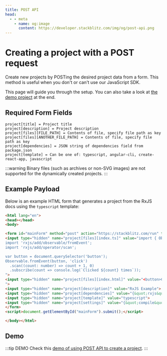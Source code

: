 ```yaml
---
title: POST API
head:
  - - meta
    - name: og:image
      content: https://developer.stackblitz.com/img/og/post-api.png
---
```


# Creating a project with a POST request

Create new projects by POSTing the desired project data from a form. This method is useful when you don't or can't use our JavaScript SDK.

This page will guide you through the setup. You can also take a look at [the demo project](#demo) at the end.

## Required Form Fields

```
project[title] = Project title
project[description] = Project description
project[files][FILE_PATH] = Contents of file, specify file path as key
project[files][ANOTHER_FILE_PATH] = Contents of file, specify file path as key
project[dependencies] = JSON string of dependencies field from package.json
project[template] = Can be one of: typescript, angular-cli, create-react-app, javascript
```

:::warning
Binary files (such as archives or non-SVG images) are not supported for the dynamically created projects.
:::

## Example Payload

Below is an example HTML form that generates a project from the RxJS docs using the `typescript` template:

```html
<html lang="en">
<head></head>
<body>

<form id="mainForm" method="post" action="https://stackblitz.com/run" target="_self">
<input type="hidden" name="project[files][index.ts]" value="import { Observable } from 'rxjs/Observable';
import 'rxjs/add/observable/fromEvent';
import 'rxjs/add/operator/scan';

var button = document.querySelector('button');
Observable.fromEvent(button, 'click')
  .scan((count: number) => count + 1, 0)
  .subscribe(count => console.log(`Clicked ${count} times`));
">
<input type="hidden" name="project[files][index.html]" value="<button>Click Me</button>
">
<input type="hidden" name="project[description]" value="RxJS Example">
<input type="hidden" name="project[dependencies]" value="{&quot;rxjs&quot;:&quot;5.5.6&quot;}">
<input type="hidden" name="project[template]" value="typescript">
<input type="hidden" name="project[settings]" value="{&quot;compile&quot;:{&quot;clearConsole&quot;:false}}">
</form>
<script>document.getElementById("mainForm").submit();</script>

</body></html>
```

## Demo

:::tip DEMO
Check this [demo of using POST API to create a project](https://stackblitz.com/edit/sdk-create-via-post-api).
:::
